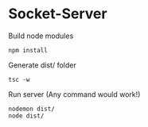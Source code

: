 # Socket-Server

Build node modules
```
npm install
```

Generate dist/ folder
```
tsc -w
```

Run server (Any command would work!)
```
nodemon dist/
node dist/
```